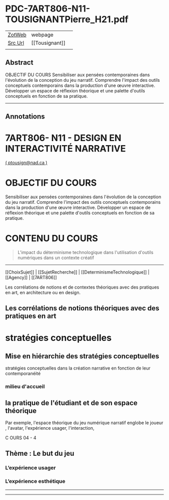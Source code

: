 
# PDC-7ART806-N11-TOUSIGNANTPierre_H21.pdf



|       |       |       |
|  ---  |  ---  |  ---  |
|   [ZotWeb](http://zotero.org/users/180474/items/YQNWEL6K)    | webpage      |       |
|   [Src Url](https://moodle.uqac.ca/pluginfile.php/550653/mod_resource/content/1/7ART806-N11-TOUSIGNANTPierre_H21.pdf)    |  [[Tousignant]]     |       |
|       |       |       |


## Abstract

OBJECTIF DU COURS
Sensibiliser aux pensées contemporaines dans l'évolution de la conception du jeu narratif. Comprendre l'impact des outils conceptuels contemporains dans la production d'une œuvre interactive. Développer un espace de réflexion théorique et une palette d'outils conceptuels en fonction de sa pratique.

----

## Annotations

7ART806- N11 - DESIGN EN INTERACTIVITÉ NARRATIVE
================================================



 [( ptousign@nad.ca )](mailto:ptousign@nad.ca)



OBJECTIF DU COURS
=================



  

Sensibiliser aux pensées contemporaines dans l'évolution de la conception du jeu narratif. Comprendre l'impact des outils conceptuels contemporains dans la production d'une œuvre interactive. Développer un espace de réflexion théorique et une palette d'outils conceptuels en fonction de sa pratique.



CONTENU DU COURS
================



>L'impact du déterminisme technologique dans l'utilisation d'outils numériques dans un contexte créatif
--------------------------------------------------------------------------------------------------------  
[[ChoixSujet]] | [[SujetRecherche]] | [[DeterminismeTechnologique]] | [[Agency]] | [[7ART806]] 





Les corrélations de notions et de contextes théoriques avec des pratiques en art, en architecture ou en design.

Les corrélations de notions théoriques avec des pratiques en art
----------------------------------------------------------------



stratégies conceptuelles
========================



Mise en hiérarchie des stratégies conceptuelles
-----------------------------------------------



stratégies conceptuelles dans la création narrative en fonction de leur contemporanéité



### milieu d'accueil



la pratique de l'étudiant et de son espace théorique
----------------------------------------------------



Par exemple, l'espace théorique du jeu numérique narratif englobe le joueur , l'avatar, l'expérience usager, l'interaction,



C OURS 04 - 4



Thème : Le but du jeu
---------------------



### L’expérience usager



### L’expérience esthétique






----

----

